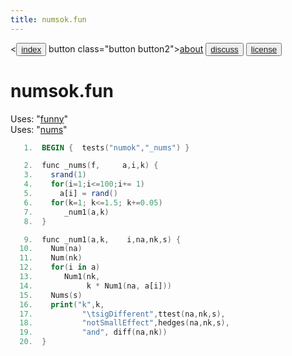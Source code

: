 ```yaml
---
title: numsok.fun
---
```


<<button class="button button1"><a href="/fun/index">index</a></button>   button class="button button2"><a href="/fun/ABOUT">about</a></button>   <button class="button button1"><a href="http://github.com/timm/fun/issues">discuss</a></button>    <button class="button button2"><a href="/fun/license">license</a></button> <br>



# numsok.fun

Uses:  "[funny](funny)"<br>
Uses:  "[nums](nums)"<br>

```awk
   1.  BEGIN {  tests("numok","_nums") }
```

```awk
   2.  func _nums(f,     a,i,k) {
   3.    srand(1)
   4.    for(i=1;i<=100;i+= 1)  
   5.      a[i] = rand()
   6.    for(k=1; k<=1.5; k+=0.05) 
   7.       _num1(a,k)
   8.  }
```

```awk
   9.  func _num1(a,k,    i,na,nk,s) {
  10.    Num(na)
  11.    Num(nk)
  12.    for(i in a) 
  13.       Num1(nk, 
  14.            k * Num1(na, a[i]))
  15.    Nums(s)
  16.    print("k",k,
  17.           "\tsigDifferent",ttest(na,nk,s),
  18.           "notSmallEffect",hedges(na,nk,s), 
  19.           "and", diff(na,nk))
  20.  }
```
